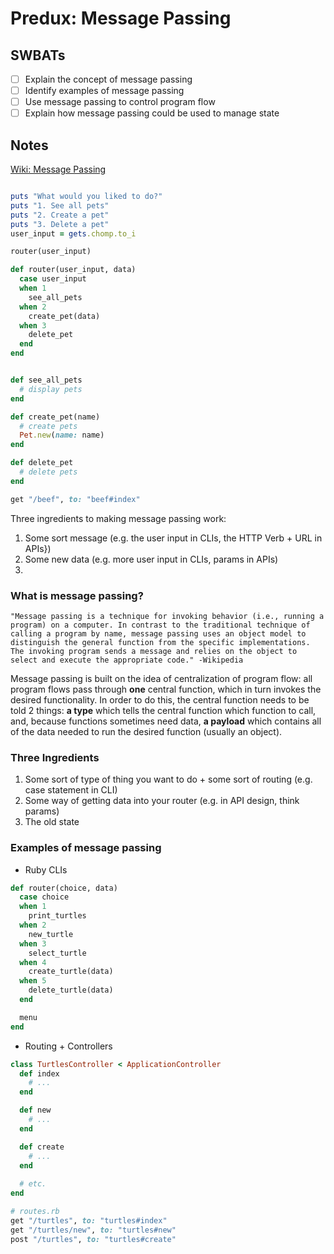 # Predux: Message Passing

## SWBATs
- [ ] Explain the concept of message passing
- [ ] Identify examples of message passing
- [ ] Use message passing to control program flow
- [ ] Explain how message passing could be used to manage state

## Notes
[Wiki: Message Passing](https://en.wikipedia.org/wiki/Message_passing)

```rb

puts "What would you liked to do?"
puts "1. See all pets"
puts "2. Create a pet"
puts "3. Delete a pet"
user_input = gets.chomp.to_i

router(user_input)

def router(user_input, data)
  case user_input
  when 1
    see_all_pets
  when 2
    create_pet(data)
  when 3
    delete_pet
  end
end


def see_all_pets
  # display pets
end

def create_pet(name)
  # create pets
  Pet.new(name: name)
end

def delete_pet
  # delete pets
end

get "/beef", to: "beef#index"


```

Three ingredients to making message passing work:
1. Some sort message (e.g. the user input in CLIs, the HTTP Verb + URL in APIs})
2. Some new data (e.g. more user input in CLIs, params in APIs)
3.


### What is message passing?
```
"Message passing is a technique for invoking behavior (i.e., running a program) on a computer. In contrast to the traditional technique of calling a program by name, message passing uses an object model to distinguish the general function from the specific implementations. The invoking program sends a message and relies on the object to select and execute the appropriate code." -Wikipedia
```

Message passing is built on the idea of centralization of program flow: all program flows pass through **one** central function, which in turn invokes the desired functionality. In order to do this, the central function needs to be told 2 things: **a type** which tells the central function which function to call, and, because functions sometimes need data, **a payload** which contains all of the data needed to run the desired function (usually an object).

### Three Ingredients
1. Some sort of type of thing you want to do + some sort of routing (e.g. case statement in CLI)
2. Some way of getting data into your router (e.g. in API design, think params)
3. The old state

### Examples of message passing

- Ruby CLIs
```rb
def router(choice, data)
  case choice
  when 1
    print_turtles
  when 2
    new_turtle
  when 3
    select_turtle
  when 4
    create_turtle(data)
  when 5
    delete_turtle(data)
  end

  menu
end

```
- Routing + Controllers
```rb
class TurtlesController < ApplicationController
  def index
    # ...
  end

  def new
    # ...
  end

  def create
    # ...
  end
  
  # etc.
end

# routes.rb
get "/turtles", to: "turtles#index"
get "/turtles/new", to: "turtles#new"
post "/turtles", to: "turtles#create"
```
